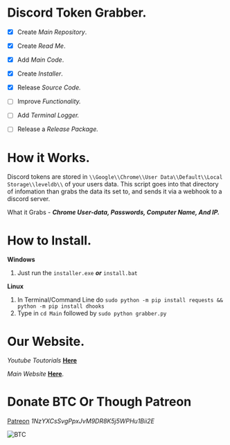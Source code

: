 # Discord Token Grabber.

- [x] Create *Main Repository*.
- [x] Create *Read Me*.
- [x] Add *Main Code*.
- [x] Create *Installer*.
- [x] Release *Source Code.*

- [ ] Improve *Functionality.*
- [ ] Add *Terminal Logger.*
- [ ] Release a *Release Package.*

# How it Works.

Discord tokens are stored in `\\Google\\Chrome\\User Data\\Default\\Local Storage\\leveldb\\` of your users data.
This script goes into that directory of infomation than grabs the data its set to, and sends it via a webhook to a discord server.

What it Grabs - ***Chrome User-data, Passwords, Computer Name, And IP.***


# How to Install.

**Windows**

1) Just run the `installer.exe` ***or*** `install.bat`

**Linux**

1) In Terminal/Command Line do `sudo python -m pip install requests && python -m pip install dhooks`
2) Type in `cd Main` followed by `sudo python grabber.py`

# Our Website.

*Youtube Toutorials* [__Here__](https://www.youtube.com/c/LucifersAngel666)

*Main Website* [__Here__](http://project-jade.unaux.com/index.html).

# Donate BTC Or Though Patreon
[Patreon](https://www.patreon.com/lucifersangel)
*1NzYXCsSvgPpxJvM9DR8K5j5WPHu1Bii2E*


![BTC](https://i.ibb.co/NpknkWc/Ql-RDIFdhb-Gxld-A.png)

